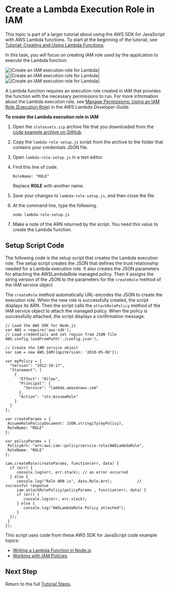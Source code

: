 # Create a Lambda Execution Role in IAM<a name="using-lambda-iam-role-setup"></a>

This topic is part of a larger tutorial about using the AWS SDK for JavaScript with AWS Lambda functions\. To start at the beginning of the tutorial, see [Tutorial: Creating and Using Lambda Functions](using-lambda-functions.md)\.

In this task, you will focus on creating IAM role used by the application to execute the Lambda function\.

![\[Create an IAM execution role for Lambda\]](http://docs.aws.amazon.com/sdk-for-javascript/v2/developer-guide/images/create-iam-role.png)![\[Create an IAM execution role for Lambda\]](http://docs.aws.amazon.com/sdk-for-javascript/v2/developer-guide/)![\[Create an IAM execution role for Lambda\]](http://docs.aws.amazon.com/sdk-for-javascript/v2/developer-guide/)

A Lambda function requires an execution role created in IAM that provides the function with the necessary permissions to run\. For more information about the Lambda execution role, see [Manage Permissions: Using an IAM Role \(Execution Role\)](https://docs.aws.amazon.com/lambda/latest/dg/intro-permission-model.html#lambda-intro-execution-role) in the *AWS Lambda Developer Guide*\. 

**To create the Lambda execution role in IAM**

1. Open the `slotassets.zip` archive file that you downloaded from the [code example archive on GitHub](https://github.com/awsdocs/aws-doc-sdk-examples/blob/master/javascript/example_code/lambda/tutorial/slotassets.zip)\.

1. Copy the `lambda-role-setup.js` script from the archive to the folder that contains your credentials JSON file\.

1. Open `lambda-role-setup.js` in a text editor\.

1. Find this line of code\.

   `RoleName: "ROLE"`

   Replace **ROLE** with another name\. 

1. Save your changes to `lambda-role-setup.js`, and then close the file\. 

1. At the command line, type the following\.

   `node lambda-role-setup.js`

1. Make a note of the ARN returned by the script\. You need this value to create the Lambda function\. 

## Setup Script Code<a name="using-lambda-s3-setup-script"></a>

The following code is the setup script that creates the Lambda execution role\. The setup script creates the JSON that defines the trust relationship needed for a Lambda execution role\. It also creates the JSON parameters for attaching the AWSLambdaRole managed policy\. Then it assigns the string version of the JSON to the parameters for the `createRole` method of the IAM service object\. 

The `createRole` method automatically URL\-encodes the JSON to create the execution role\. When the new role is successfully created, the script displays its ARN\. Then the script calls the `attachRolePolicy` method of the IAM service object to attach the managed policy\. When the policy is successfully attached, the script displays a confirmation message\. 

```
// Load the AWS SDK for Node.js
var AWS = require('aws-sdk');
// Load credentials and set region from JSON file
AWS.config.loadFromPath('./config.json');

// Create the IAM service object
var iam = new AWS.IAM({apiVersion: '2010-05-08'});

var myPolicy = {
  "Version": "2012-10-17",
  "Statement": [
    {
      "Effect": "Allow",
      "Principal": {
        "Service": "lambda.amazonaws.com"
      },
      "Action": "sts:AssumeRole"
    }
  ]
};

var createParams = {
 AssumeRolePolicyDocument: JSON.stringify(myPolicy),
 RoleName: "ROLE"
};

var policyParams = {
 PolicyArn: "arn:aws:iam::policy/service-role/AWSLambdaRole",
 RoleName: "ROLE"
};

iam.createRole(createParams, function(err, data) {
  if (err) {
     console.log(err, err.stack); // an error occurred
  } else {
     console.log("Role ARN is", data.Role.Arn);           // successful response
     iam.attachRolePolicy(policyParams , function(err, data) {
     if (err) {
        console.log(err, err.stack);
     } else {
        console.log("AWSLambdaRole Policy attached");
     }
  });
 }
});
```

This script uses code from these AWS SDK for JavaScript code example topics:
+ [Writing a Lambda Function in Node\.js](nodejs-write-lambda-function-example.md)
+ [Working with IAM Policies](iam-examples-policies.md)

## Next Step<a name="w4aac25b8c19c15"></a>

Return to the full [Tutorial Steps](using-lambda-functions.md#using-lambda-procedures)\.